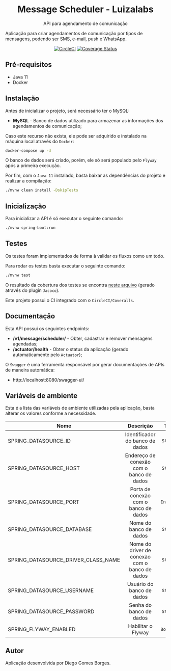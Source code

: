 <h1 align="center">Message Scheduler - Luizalabs</h1>
<p align="center">API para agendamento de comunicação</p>

Aplicação para criar agendamentos de comunicação por tipos de mensagens, podendo ser SMS, e-mail, push e WhatsApp.

<div align="center">

[![CircleCI](https://circleci.com/gh/diegogborges/message-scheduler/tree/main.svg?style=svg)](https://circleci.com/gh/diegogborges/message-scheduler/tree/main) 
[![Coverage Status](https://coveralls.io/repos/github/diegogborges/message-scheduler/badge.svg?branch=main)](https://coveralls.io/github/diegogborges/message-scheduler?branch=main)

</div>

## Pré-requisitos

* Java 11
* Docker

## Instalação

Antes de inicializar o projeto, será necessário ter o MySQL:

* __MySQL__ - Banco de dados utilizado para armazenar as informações dos agendamentos de comunicação;

Caso este recurso não exista, ele pode ser adquirido e instalado na máquina local através do `Docker`:

```sh
docker-compose up -d
```

O banco de dados será criado, porém, ele só será populado pelo `Flyway` após a primeira execução.

Por fim, com o `Java 11` instalado, basta baixar as dependências do projeto e realizar a compilação:

```sh
./mvnw clean install -DskipTests
```

## Inicialização

Para inicializar a API é só executar o seguinte comando:

```sh
./mvnw spring-boot:run
```

## Testes

Os testes foram implementados de forma à validar os fluxos como um todo.

Para rodar os testes basta executar o seguinte comando:

```sh
./mvnw test
```

O resultado da cobertura dos testes se encontra [neste arquivo](./target/jacoco/index.html) (gerado através do plugin `Jacoco`).

Este projeto possui o CI integrado com o `CircleCI/Coveralls`.

## Documentação

Esta API possui os seguintes endpoints:

* __/v1/message/scheduler/__ - Obter, cadastrar e remover mensagens agendadas;
* __/actuator/health__ - Obter o status da aplicação (gerado automaticamente pelo `Actuator`);

O `Swagger` é uma ferramenta responsável por gerar documentações de APIs de maneira automática:

* http://localhost:8080/swagger-ui/

## Variáveis de ambiente

Esta é a lista das variáveis de ambiente utilizadas pela aplicação, basta alterar os valores conforme a necessidade.

| Nome | Descrição | Tipo | Valor Padrão |
|------|:---------:|:----:|-------------:|
| SPRING_DATASOURCE_ID | Identificador do banco de dados | `String` | `mysql` |
| SPRING_DATASOURCE_HOST | Endereço de conexão com o banco de dados | `String` | `localhost` |
| SPRING_DATASOURCE_PORT | Porta de conexão com o banco de dados | `Integer` | `3306` |
| SPRING_DATASOURCE_DATABASE | Nome do banco de dados | `String` | `message-scheduler` |
| SPRING_DATASOURCE_DRIVER_CLASS_NAME | Nome do driver de conexão com o banco de dados | `String` | `com.mysql.jdbc.Driver` |
| SPRING_DATASOURCE_USERNAME | Usuário do banco de dados | `String` | `user_db` |
| SPRING_DATASOURCE_PASSWORD | Senha do banco de dados | `String` | `password_db` |
| SPRING_FLYWAY_ENABLED | Habilitar o Flyway | `Boolean` | `true` |

## Autor

Aplicação desenvolvida por Diego Gomes Borges.
